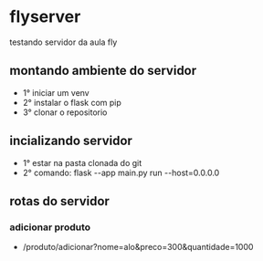 # flyserver
testando servidor da aula fly

## montando ambiente do servidor
- 1° iniciar um venv
- 2° instalar o flask com pip
- 3° clonar o repositorio

## incializando servidor
- 1° estar na pasta clonada do git
- 2° comando: flask --app main.py run --host=0.0.0.0

## rotas do servidor
### adicionar produto
- /produto/adicionar?nome=alo&preco=300&quantidade=1000